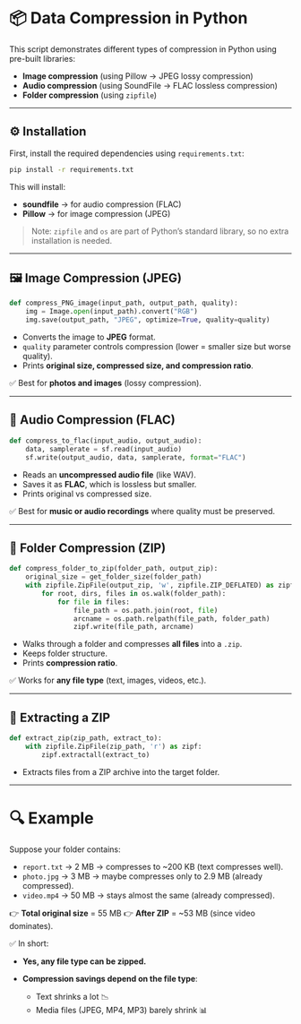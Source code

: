# 📦 Data Compression in Python

This script demonstrates different types of compression in Python using pre-built libraries:

* **Image compression** (using Pillow → JPEG lossy compression)
* **Audio compression** (using SoundFile → FLAC lossless compression)
* **Folder compression** (using `zipfile`)

---

## ⚙️ Installation

First, install the required dependencies using `requirements.txt`:

```bash
pip install -r requirements.txt
```

This will install:

* **soundfile** → for audio compression (FLAC)
* **Pillow** → for image compression (JPEG)

> Note: `zipfile` and `os` are part of Python’s standard library, so no extra installation is needed.

---

## 🖼️ Image Compression (JPEG)

```python
def compress_PNG_image(input_path, output_path, quality):
    img = Image.open(input_path).convert("RGB")
    img.save(output_path, "JPEG", optimize=True, quality=quality)
```

* Converts the image to **JPEG** format.
* `quality` parameter controls compression (lower = smaller size but worse quality).
* Prints **original size, compressed size, and compression ratio**.

✅ Best for **photos and images** (lossy compression).

---

## 🎵 Audio Compression (FLAC)

```python
def compress_to_flac(input_audio, output_audio):
    data, samplerate = sf.read(input_audio)
    sf.write(output_audio, data, samplerate, format="FLAC")
```

* Reads an **uncompressed audio file** (like WAV).
* Saves it as **FLAC**, which is lossless but smaller.
* Prints original vs compressed size.

✅ Best for **music or audio recordings** where quality must be preserved.

---

## 📂 Folder Compression (ZIP)

```python
def compress_folder_to_zip(folder_path, output_zip):
    original_size = get_folder_size(folder_path)
    with zipfile.ZipFile(output_zip, 'w', zipfile.ZIP_DEFLATED) as zipf:
        for root, dirs, files in os.walk(folder_path):
            for file in files:
                file_path = os.path.join(root, file)
                arcname = os.path.relpath(file_path, folder_path)
                zipf.write(file_path, arcname)
```

* Walks through a folder and compresses **all files** into a `.zip`.
* Keeps folder structure.
* Prints **compression ratio**.

✅ Works for **any file type** (text, images, videos, etc.).

---

## 📂 Extracting a ZIP

```python
def extract_zip(zip_path, extract_to):
    with zipfile.ZipFile(zip_path, 'r') as zipf:
        zipf.extractall(extract_to)
```

* Extracts files from a ZIP archive into the target folder.

---

# 🔍 Example

Suppose your folder contains:

* `report.txt` → 2 MB → compresses to \~200 KB (text compresses well).
* `photo.jpg` → 3 MB → maybe compresses only to 2.9 MB (already compressed).
* `video.mp4` → 50 MB → stays almost the same (already compressed).

👉 **Total original size** = 55 MB
👉 **After ZIP** = \~53 MB (since video dominates).

✅ In short:

* **Yes, any file type can be zipped.**
* **Compression savings depend on the file type**:

  * Text shrinks a lot 📉
  * Media files (JPEG, MP4, MP3) barely shrink 📊